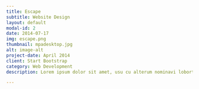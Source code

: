 ```yaml
---
title: Escape
subtitle: Website Design
layout: default
modal-id: 2
date: 2014-07-17
img: escape.png
thumbnail: mpadesktop.jpg
alt: image-alt
project-date: April 2014
client: Start Bootstrap
category: Web Development
description: Lorem ipsum dolor sit amet, usu cu alterum nominavi lobortis. At duo novum diceret. Tantas apeirian vix et, usu sanctus postulant inciderint ut, populo diceret necessitatibus in vim. Cu eum dicam feugiat noluisse.

---
```

